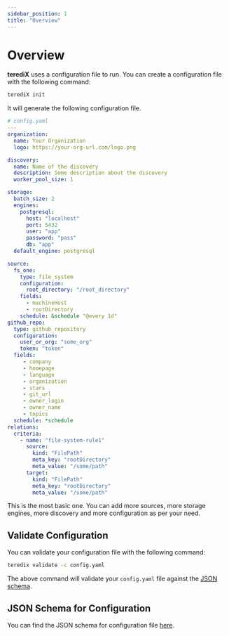```yaml
---
sidebar_position: 1
title: "Overview"
---
```


# Overview

**terediX** uses a configuration file to run. You can create a configuration file with the following command:

```bash
terediX init
```

It will generate the following configuration file.

```yaml
# config.yaml
---
organization:
  name: Your Organization
  logo: https://your-org-url.com/logo.png

discovery:
  name: Name of the discovery
  description: Some description about the discovery
  worker_pool_size: 1

storage:
  batch_size: 2
  engines:
    postgresql:
      host: "localhost"
      port: 5432
      user: "app"
      password: "pass"
      db: "app"
  default_engine: postgresql

source:
  fs_one:
    type: file_system
    configuration:
      root_directory: "/root_directory"
    fields:
      - machineHost
      - rootDirectory
    schedule: &schedule "@every 1d"
github_repo:
  type: github_repository
  configuration:
    user_or_org: "some_org"
    token: "token"
  fields:
     - company
     - homepage
     - language
     - organization
     - stars
     - git_url
     - owner_login
     - owner_name
     - topics
  schedule: *schedule
relations:
  criteria:
    - name: "file-system-rule1"
      source:
        kind: "FilePath"
        meta_key: "rootDirectory"
        meta_value: "/some/path"
      target:
        kind: "FilePath"
        meta_key: "rootDirectory"
        meta_value: "/some/path"
```

This is the most basic one. You can add more sources, more storage engines, more discovery and more configuration as per your need.

## Validate Configuration

You can validate your configuration file with the following command:

```bash
teredix validate -c config.yaml
```

The above command will validate your `config.yaml` file against the [JSON schema](https://github.com/shaharia-lab/terediX/blob/master/pkg/config/schema.json).


## JSON Schema for Configuration

You can find the JSON schema for configuration file [here](https://github.com/shaharia-lab/terediX/blob/master/pkg/config/schema.json).
